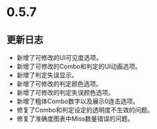 # 0.5.7

## 更新日志

- 新增了可修改的UI可见度选项。
- 新增了可修改的Combo和判定的UI动画选项。
- 新增了判定失误显示。
- 新增了可修改的判定颜色选项。
- 新增了可修改的判定失误颜色选项。
- 新增了粗体Combo数字以及展示0连击选项。
- 修复了Combo和判定设定的透明度不生效的问题。
- 修复了准确度图表中Miss数量错误的问题。
